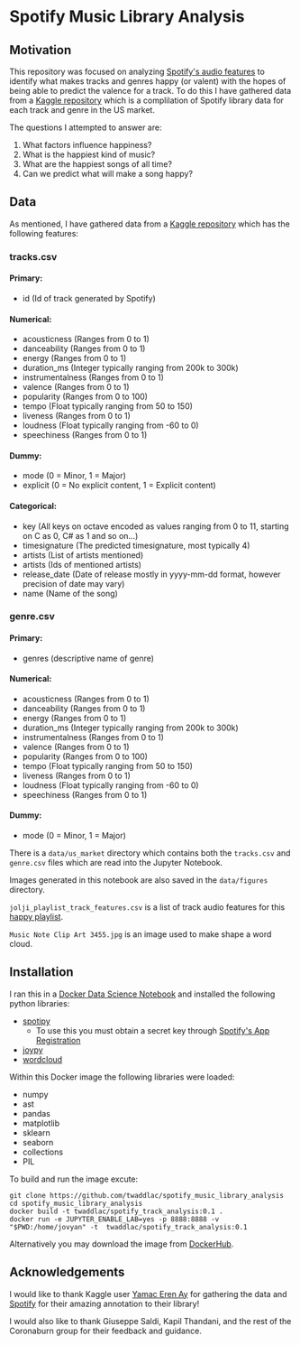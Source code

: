 # Spotify Music Library Analysis
## Motivation
This repository was focused on analyzing [Spotify's audio features](https://developer.spotify.com/documentation/web-api/reference/#object-audiofeaturesobject) to identify what makes tracks and genres happy (or valent) with the hopes of being able to predict the valence for a track. To do this I have gathered data from a [Kaggle repository](https://www.kaggle.com/yamaerenay/spotify-dataset-19212020-160k-tracks) which is a complilation of Spotify library data for each track and genre in the US market.

The questions I attempted to answer are:
1. What factors influence happiness?
2. What is the happiest kind of music?
3. What are the happiest songs of all time?
4. Can we predict what will make a song happy?

## Data 
As mentioned, I have gathered data from a [Kaggle repository](https://www.kaggle.com/yamaerenay/spotify-dataset-19212020-160k-tracks) which has the following features:

### tracks.csv
#### Primary:
- id (Id of track generated by Spotify)
#### Numerical:
- acousticness (Ranges from 0 to 1)
- danceability (Ranges from 0 to 1)
- energy (Ranges from 0 to 1)
- duration_ms (Integer typically ranging from 200k to 300k)
- instrumentalness (Ranges from 0 to 1)
- valence (Ranges from 0 to 1)
- popularity (Ranges from 0 to 100)
- tempo (Float typically ranging from 50 to 150)
- liveness (Ranges from 0 to 1)
- loudness (Float typically ranging from -60 to 0)
- speechiness (Ranges from 0 to 1)
#### Dummy:
- mode (0 = Minor, 1 = Major)
- explicit (0 = No explicit content, 1 = Explicit content)
#### Categorical:
- key (All keys on octave encoded as values ranging from 0 to 11, starting on C as 0, C# as 1 and so on…)
- timesignature (The predicted timesignature, most typically 4)
- artists (List of artists mentioned)
- artists (Ids of mentioned artists)
- release_date (Date of release mostly in yyyy-mm-dd format, however precision of date may vary)
- name (Name of the song)

### genre.csv
#### Primary:
- genres (descriptive name of genre)
#### Numerical:
- acousticness (Ranges from 0 to 1)
- danceability (Ranges from 0 to 1)
- energy (Ranges from 0 to 1)
- duration_ms (Integer typically ranging from 200k to 300k)
- instrumentalness (Ranges from 0 to 1)
- valence (Ranges from 0 to 1)
- popularity (Ranges from 0 to 100)
- tempo (Float typically ranging from 50 to 150)
- liveness (Ranges from 0 to 1)
- loudness (Float typically ranging from -60 to 0)
- speechiness (Ranges from 0 to 1)
#### Dummy:
- mode (0 = Minor, 1 = Major)

There is a `data/us_market` directory which contains both the `tracks.csv` and `genre.csv` files which are read into the Jupyter Notebook. 

Images generated in this notebook are also saved in the `data/figures` directory.

`jolji_playlist_track_features.csv` is a list of track audio features for this [happy playlist](https://open.spotify.com/playlist/7k00dawKjXgBBuq2nZyHmO).

`Music Note Clip Art 3455.jpg` is an image used to make shape a word cloud.
## Installation
I ran this in a [Docker Data Science Notebook](https://hub.docker.com/r/jupyter/datascience-notebook/) and installed the following python libraries:
- [spotipy](https://spotipy.readthedocs.io/en/2.19.0/)
  - To use this you must obtain a secret key through [Spotify's App Registration](https://developer.spotify.com/documentation/general/guides/app-settings/)
- [joypy](https://github.com/leotac/joypy)
- [wordcloud](https://amueller.github.io/word_cloud/)

Within this Docker image the following libraries were loaded:
- numpy
- ast
- pandas
- matplotlib
- sklearn
- seaborn
- collections
- PIL

To build and run the image excute:
```
git clone https://github.com/twaddlac/spotify_music_library_analysis
cd spotify_music_library_analysis
docker build -t twaddlac/spotify_track_analysis:0.1 .
docker run -e JUPYTER_ENABLE_LAB=yes -p 8888:8888 -v "$PWD:/home/jovyan" -t  twaddlac/spotify_track_analysis:0.1
```

Alternatively you may download the image from [DockerHub](https://hub.docker.com/repository/docker/twaddlac/spotify_track_analysis).


## Acknowledgements 
I would like to thank Kaggle user [Yamac Eren Ay](https://www.kaggle.com/yamaerenay) for gathering the data and [Spotify](https://www.spotify.com/us/) for their amazing annotation to their library!

I would also like to thank Giuseppe Saldi, Kapil Thandani, and the rest of the Coronaburn group for their feedback and guidance.